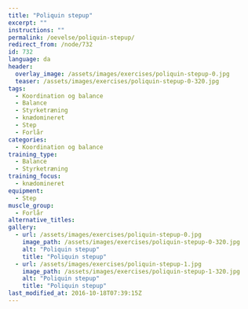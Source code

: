 ```yaml
---
title: "Poliquin stepup"
excerpt: ""
instructions: ""
permalink: /oevelse/poliquin-stepup/
redirect_from: /node/732
id: 732
language: da
header:
  overlay_image: /assets/images/exercises/poliquin-stepup-0.jpg
  teaser: /assets/images/exercises/poliquin-stepup-0-320.jpg
tags:
  - Koordination og balance
  - Balance
  - Styrketræning
  - knædomineret
  - Step
  - Forlår
categories:
  - Koordination og balance
training_type: 
  - Balance
  - Styrketræning
training_focus: 
  - knædomineret
equipment:
  - Step
muscle_group:
  - Forlår
alternative_titles:
gallery:
  - url: /assets/images/exercises/poliquin-stepup-0.jpg
    image_path: /assets/images/exercises/poliquin-stepup-0-320.jpg
    alt: "Poliquin stepup"
    title: "Poliquin stepup"
  - url: /assets/images/exercises/poliquin-stepup-1.jpg
    image_path: /assets/images/exercises/poliquin-stepup-1-320.jpg
    alt: "Poliquin stepup"
    title: "Poliquin stepup"
last_modified_at: 2016-10-18T07:39:15Z
---
```



